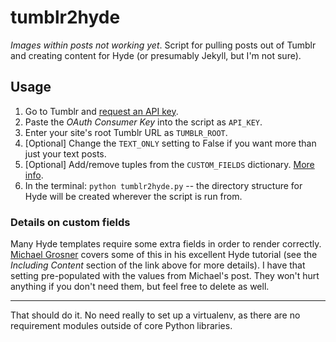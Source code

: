 tumblr2hyde
===========

*Images within posts not working yet*. Script for pulling posts out of Tumblr and creating content for Hyde (or presumably Jekyll, but I'm not sure). 

Usage
-----

1. Go to Tumblr and [request an API key](http://www.tumblr.com/oauth/register). 
2. Paste the *OAuth Consumer Key* into the script as `API_KEY`.
3. Enter your site's root Tumblr URL as `TUMBLR_ROOT`.
4. [Optional] Change the `TEXT_ONLY` setting to False if you want more than just your text posts.
5. [Optional] Add/remove tuples from the `CUSTOM_FIELDS` dictionary. [More info](#custom_fields).
6. In the terminal: `python tumblr2hyde.py` -- the directory structure for Hyde will be created wherever the script is run from.

### <a id="custom_fields"/>Details on custom fields

Many Hyde templates require some extra fields in order to render correctly. [Michael Grosner](http://www.michaelgrosner.com/blog/2011/8/5-installing-hyde.html) covers some of this in his excellent Hyde tutorial (see the _Including Content_ section of the link above for more details). I have that setting pre-populated with the values from Michael's post. They won't hurt anything if you don't need them, but feel free to delete as well. 

* * *

That should do it. No need really to set up a virtualenv, as there are no requirement modules outside of core Python libraries. 